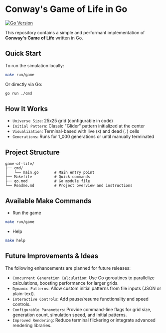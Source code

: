# Conway's Game of Life in Go

[![Go Version](https://img.shields.io/badge/go-1.24-blue)](https://golang.org/dl/)

This repository contains a simple and performant implementation of **Conway's Game of Life** written in Go.

## Quick Start

To run the simulation locally:

```sh
make run/game
```

Or directly via Go:

```sh
go run ./cmd
```

## How It Works

- `Universe Size`: 25x25 grid (configurable in code)
- `Initial Pattern`: Classic "Glider" pattern initialized at the center
- `Visualization`: Terminal-based with live (`X`) and dead (`.`) cells
- `Generations`: Runs for 1_000 generations or until manually terminated

## Project Structure
```
game-of-life/
├── cmd/
│   └── main.go       # Main entry point
├── Makefile          # Quick commands
├── go.mod            # Go module file
└── Readme.md         # Project overview and instructions
```

## Available Make Commands

- Run the game
```sh
make run/game
```

- Help
```sh
make help
```

## Future Improvements & Ideas
The following enhancements are planned for future releases:
- `Concurrent Generation Calculation`: Use Go goroutines to parallelize calculations, boosting performance for larger grids.
- `Dynamic Patterns`: Allow custom initial patterns from file inputs (JSON or plain-text).
- `Interactive Controls`: Add pause/resume functionality and speed controls.
- `Configurable Parameters`: Provide command-line flags for grid size, generation count, simulation speed, and initial patterns.
- `Improved Rendering`: Reduce terminal flickering or integrate advanced rendering libraries.
